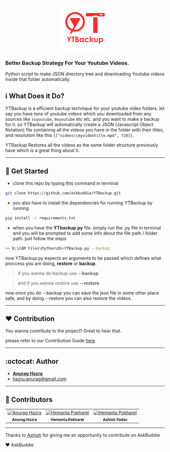 <center><img src="./assets/logo.png" /></center>


### **Better Backup Strategy For Your Youtube Videos.**

Python script to make JSON directory tree and downloading Youtube videos inside that folder automatically.

## :information_source: What Does it Do?
YTBackup is a efficient backup technique for your youtube video folders.
let say you have tons of youtube videos which you downloaded from any sources like ``ssyoutube``, ``9xyoutube`` etc etc. and you want to make a backup for it. so YTBackup will automatically create a JSON (Javascript Object Notation) file containing all the videos you have in the folder with their titles, and resolution like this ``{["videos\\myvideotitle.mp4", 720]}``.

YTBackup Restores all the videos as the same folder structure previously have which is a great thing about it.



----------

## :floppy_disk: Get Started

* clone this repo by typing this command in terminal

```bash
git clone https://github.com/askbuddie/YTBackup.git
```

* you also have to install the dependencies for running YTBackup by running

```bash
pip install -r requirements.txt
```

* when you have the **YTbackup.py** file. simply run the .py file in terminal and you will be prompted to add some info about the file path / folder path. just follow the steps

```bash
>> D:\CAM Files\Python\OS>YTBackup.py --backup
```

now YTBackup.py expects an arguments to be passed which defines what proccess you are doing, **restore** or **backup**.

> if you wanna do backup use **--backup**

> and if you wanna restore use **--restore** 

now once you do --backup you can save the json file in some other place safe, and by doing --restore you can also restore the videos.

----------

## :heart: Contribution
You wanna contribute to the project? Great to hear that.

please refer to our Contribution Guide [here](./CONTRIBUTING.md)

-----------

## :octocat: Author

- **[Anurag Hazra](https://anuraghazra.github.io)**
- hazru.anurag@gmail.com

-----------

## :stars: Contributors
<table>
  <tr>
    <td align="center">
      <a href="https://anuraghazra.github.io">
      <img src="https://avatars1.githubusercontent.com/u/35374649?s=460&v=3" width="100px;" alt="Anurag Hazra"/>
      <br />
      <sub><b>Anurag Hazra</b></sub></a>
      <br />
    </td>
    <td align="center">
      <a href="https://github.com/Hemant-H9">
      <img src="https://avatars3.githubusercontent.com/u/35365105?s=460&v=3" width="100px;" alt="Hemanta Pokharel"/>
      <br />
      <sub><b>Hemanta Pokharel</b></sub></a>
      <br />
    </td>
    <td align="center">
      <a href="https://github.com/ashiishme">
      <img src="https://avatars3.githubusercontent.com/u/18111862?s=460&v=3" width="100px;" alt="Hemanta Pokharel"/>
      <br />
      <sub><b>Ashish Yadav</b></sub></a>
      <br />
    </td>
  </tr>
</table>

-----------

Thanks to [Ashish](https://github.com/ashiishme) for giving me an opportunity to contribute on AskBuddie

:heart: AskBuddie